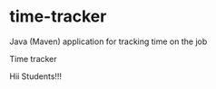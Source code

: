 # time-tracker
Java (Maven) application for tracking time on the job

Time tracker

 Hii Students!!!
